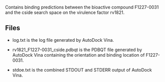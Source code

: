 Contains binding predictions between the bioactive compound F1227-0031 and the cside search space on the virulence factor rv1821.

## Files

- log.txt is the log file generated by AutoDock Vina.

- rv1821_F1227-0031_cside.pdbqt is the PDBQT file generated by AutoDock Vina containing the orientation and binding location of F1227-0031.

- stdoe.txt is the combined STDOUT and STDERR output of AutoDock Vina.

